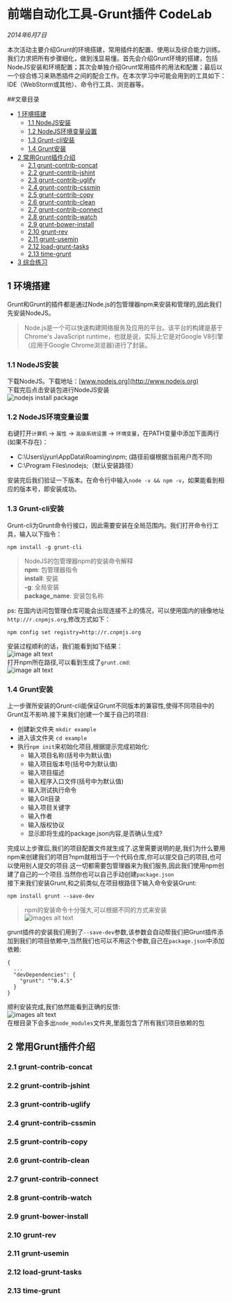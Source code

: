 # 前端自动化工具-Grunt插件 CodeLab

*2014年6月7日*

本次活动主要介绍Grunt的环境搭建，常用插件的配置、使用以及综合能力训练。我们力求把所有步骤细化，做到浅显易懂。首先会介绍Grunt环境的搭建，包括NodeJS安装和环境配置；其次会单独介绍Grunt常用插件的用法和配置；最后以一个综合练习来熟悉插件之间的配合工作。在本次学习中可能会用到的工具如下：IDE（WebStorm或其他）、命令行工具、浏览器等。

##文章目录
- [1 环境搭建](#user-content-1-环境搭建)
    - [1.1 NodeJS安装](#user-content-11-nodejs安装)
    - [1.2 NodeJS环境变量设置](#user-content-12-nodejs环境变量设置)
    - [1.3 Grunt-cli安装](#user-content-13-grunt-cli安装)
    - [1.4 Grunt安装](#user-content-14-grunt安装)
- [2 常用Grunt插件介绍](#user-content-2-常用grunt插件介绍)
    - [2.1 grunt-contrib-concat](#user-content-21-grunt-contrib-concat)
    - [2.2 grunt-contrib-jshint](#user-content-22-grunt-contrib-jshint)
    - [2.3 grunt-contrib-uglify](#user-content-23-grunt-contrib-uglify)
    - [2.4 grunt-contrib-cssmin](#user-contnet-24-grunt-contrib-cssmin)
    - [2.5 grunt-contrib-copy](#user-content-25-grunt-contrib-copy)
    - [2.6 grunt-contrib-clean](#user-content-26-grunt-contrib-clean)
    - [2.7 grunt-contrib-connect](#user-content-27-grunt-contrib-connect)
    - [2.8 grunt-contrib-watch](#user-content-28-grunt-contrib-watch)
    - [2.9 grunt-bower-install](#user-content-29-grunt-bower-install)
    - [2.10 grunt-rev](#user-content-210-grunt-rev)
    - [2.11 grunt-usemin](#user-content-211-grunt-usemin)
    - [2.12 load-grunt-tasks](#user-content-212-load-grunt-tasks)
    - [2.13 time-grunt](#user-content-213-time-grunt)
- [3 综合练习](#user-content-3-综合练习)

## 1 环境搭建

Grunt和Grunt的插件都是通过Node.js的包管理器npm来安装和管理的,因此我们先安装NodeJS。
> Node.js是一个可以快速构建网络服务及应用的平台。该平台的构建是基于Chrome's JavaScript runtime，也就是说，实际上它是对Google V8引擎（应用于Google Chrome浏览器)进行了封装。

### 1.1 NodeJS安装

下载NodeJS。下载地址：[www.nodejs.org](http://www.nodejs.org)  
下载完后点击安装包进行NodeJS安装  
![nodejs install package](images/nodejs-install-package.png)

### 1.2 NodeJS环境变量设置

右键打开`计算机` -> `属性` -> `高级系统设置` -> `环境变量`，在PATH变量中添加下面两行(如果不存在)：
* C:\Users\jyun\AppData\Roaming\npm; (路径前缀根据当前用户而不同)
* C:\Program Files\nodejs;（默认安装路径）

安装完后我们验证一下版本。在命令行中输入`node -v && npm -v`，如果能看到相应的版本号，即安装成功。

### 1.3 Grunt-cli安装
Grunt-cli为Grunt命令行接口，因此需要安装在全局范围内。我们打开命令行工具，输入以下指令：
```
npm install -g grunt-cli
```
> NodeJS的包管理器npm的安装命令解释  
    **npm**: 包管理器指令  
    **install**: 安装  
    **-g**: 全局安装  
    **package_name**: 安装包名称  

ps: 在国内访问包管理仓库可能会出现连接不上的情况，可以使用国内的镜像地址 `http://r.cnpmjs.org`,修改方式如下：  
```
npm config set registry=http://r.cnpmjs.org
```

安装过程顺利的话，我们能看到如下结果：  
![image alt text](images/cmd-grunt-cli.PNG)  
打开npm所在路径,可以看到生成了`grunt.cmd`:  
![image alt text](images/icon-grunt-cli.png)

### 1.4 Grunt安装

上一步骤所安装的Grunt-cli能保证Grunt不同版本的兼容性,使得不同项目中的Grunt互不影响.接下来我们创建一个属于自己的项目:
* 创建新文件夹 `mkdir example`
* 进入该文件夹 `cd example`
* 执行`npm init`来初始化项目,根据提示完成初始化:
  * 输入项目名称(括号中为默认值)
  * 输入项目版本号(括号中为默认值)
  * 输入项目描述
  * 输入程序入口文件(括号中为默认值)
  * 输入测试执行命令
  * 输入Git目录
  * 输入项目关键字
  * 输入作者
  * 输入版权协议
  * 显示即将生成的package.json内容,是否确认生成?

完成以上步骤后,我们的项目配置文件就生成了.这里需要说明的是,我们为什么要用npm来创建我们的项目?npm就相当于一个代码仓库,你可以提交自己的项目,也可以使用别人提交的项目.这一切都需要包管理器来为我们服务,因此我们使用npm创建了自己的一个项目.当然你也可以自己手动创建`package.json  `  
接下来我们安装Grunt,和之前类似,在项目根路径下输入命令安装Grunt:
```
npm install grunt --save-dev
```

> npm的安装命令十分强大,可以根据不同的方式来安装  
![images alt text](images/npm-install.PNG)

grunt插件的安装我们用到了`--save-dev`参数,该参数会自动帮我们把Grunt插件添加到我们的项目依赖中,当然我们也可以不用这个参数,自己在`package.json`中添加依赖:
```
{
  ...
  "devDependencies": {
    "grunt": "^0.4.5"
  }
}
```
顺利安装完成,我们依然能看到正确的反馈:  
![images alt text](images/npm-install-grunt.PNG)  
在根目录下会多出`node_modules`文件夹,里面包含了所有我们项目依赖的包

## 2 常用Grunt插件介绍

### 2.1 grunt-contrib-concat

### 2.2 grunt-contrib-jshint

### 2.3 grunt-contrib-uglify

### 2.4 grunt-contrib-cssmin

### 2.5 grunt-contrib-copy

### 2.6 grunt-contrib-clean

### 2.7 grunt-contrib-connect

### 2.8 grunt-contrib-watch

### 2.9 grunt-bower-install

### 2.10 grunt-rev

### 2.11 grunt-usemin

### 2.12 load-grunt-tasks

### 2.13 time-grunt
